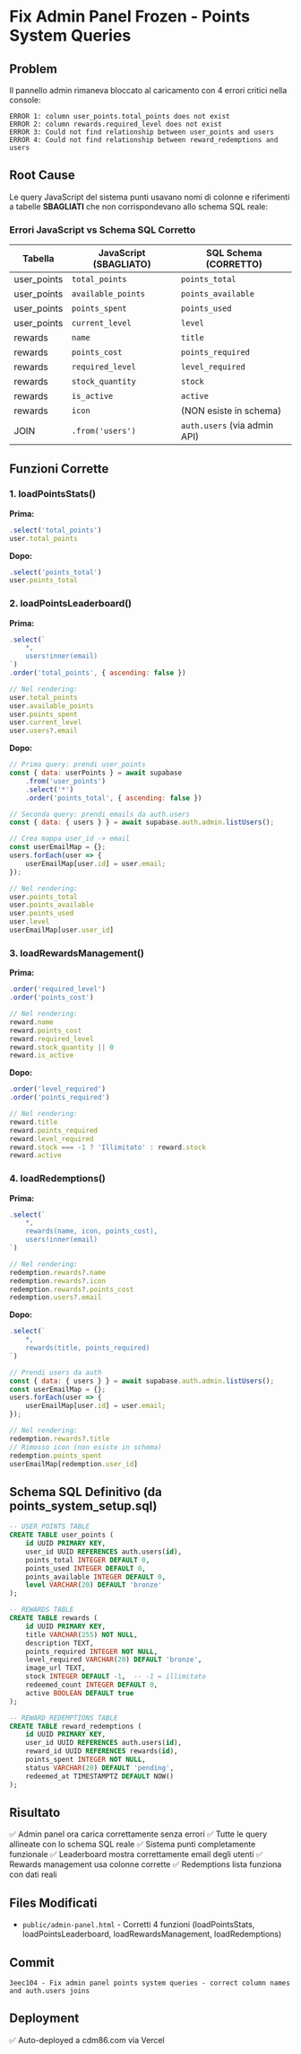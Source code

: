 # Fix Admin Panel Frozen - Points System Queries

## Problem
Il pannello admin rimaneva bloccato al caricamento con 4 errori critici nella console:

```
ERROR 1: column user_points.total_points does not exist
ERROR 2: column rewards.required_level does not exist  
ERROR 3: Could not find relationship between user_points and users
ERROR 4: Could not find relationship between reward_redemptions and users
```

## Root Cause
Le query JavaScript del sistema punti usavano nomi di colonne e riferimenti a tabelle **SBAGLIATI** che non corrispondevano allo schema SQL reale:

### Errori JavaScript vs Schema SQL Corretto

| Tabella | JavaScript (SBAGLIATO) | SQL Schema (CORRETTO) |
|---------|------------------------|----------------------|
| user_points | `total_points` | `points_total` |
| user_points | `available_points` | `points_available` |
| user_points | `points_spent` | `points_used` |
| user_points | `current_level` | `level` |
| rewards | `name` | `title` |
| rewards | `points_cost` | `points_required` |
| rewards | `required_level` | `level_required` |
| rewards | `stock_quantity` | `stock` |
| rewards | `is_active` | `active` |
| rewards | `icon` | (NON esiste in schema) |
| JOIN | `.from('users')` | `auth.users` (via admin API) |

## Funzioni Corrette

### 1. loadPointsStats()
**Prima:**
```javascript
.select('total_points')
user.total_points
```

**Dopo:**
```javascript
.select('points_total')
user.points_total
```

### 2. loadPointsLeaderboard()
**Prima:**
```javascript
.select(`
    *,
    users!inner(email)
`)
.order('total_points', { ascending: false })

// Nel rendering:
user.total_points
user.available_points
user.points_spent
user.current_level
user.users?.email
```

**Dopo:**
```javascript
// Prima query: prendi user_points
const { data: userPoints } = await supabase
    .from('user_points')
    .select('*')
    .order('points_total', { ascending: false })

// Seconda query: prendi emails da auth.users
const { data: { users } } = await supabase.auth.admin.listUsers();

// Crea mappa user_id -> email
const userEmailMap = {};
users.forEach(user => {
    userEmailMap[user.id] = user.email;
});

// Nel rendering:
user.points_total
user.points_available
user.points_used
user.level
userEmailMap[user.user_id]
```

### 3. loadRewardsManagement()
**Prima:**
```javascript
.order('required_level')
.order('points_cost')

// Nel rendering:
reward.name
reward.points_cost
reward.required_level
reward.stock_quantity || 0
reward.is_active
```

**Dopo:**
```javascript
.order('level_required')
.order('points_required')

// Nel rendering:
reward.title
reward.points_required
reward.level_required
reward.stock === -1 ? 'Illimitato' : reward.stock
reward.active
```

### 4. loadRedemptions()
**Prima:**
```javascript
.select(`
    *,
    rewards(name, icon, points_cost),
    users!inner(email)
`)

// Nel rendering:
redemption.rewards?.name
redemption.rewards?.icon
redemption.rewards?.points_cost
redemption.users?.email
```

**Dopo:**
```javascript
.select(`
    *,
    rewards(title, points_required)
`)

// Prendi users da auth
const { data: { users } } = await supabase.auth.admin.listUsers();
const userEmailMap = {};
users.forEach(user => {
    userEmailMap[user.id] = user.email;
});

// Nel rendering:
redemption.rewards?.title
// Rimosso icon (non esiste in schema)
redemption.points_spent
userEmailMap[redemption.user_id]
```

## Schema SQL Definitivo (da points_system_setup.sql)

```sql
-- USER_POINTS TABLE
CREATE TABLE user_points (
    id UUID PRIMARY KEY,
    user_id UUID REFERENCES auth.users(id),
    points_total INTEGER DEFAULT 0,
    points_used INTEGER DEFAULT 0,
    points_available INTEGER DEFAULT 0,
    level VARCHAR(20) DEFAULT 'bronze'
);

-- REWARDS TABLE
CREATE TABLE rewards (
    id UUID PRIMARY KEY,
    title VARCHAR(255) NOT NULL,
    description TEXT,
    points_required INTEGER NOT NULL,
    level_required VARCHAR(20) DEFAULT 'bronze',
    image_url TEXT,
    stock INTEGER DEFAULT -1,  -- -1 = illimitato
    redeemed_count INTEGER DEFAULT 0,
    active BOOLEAN DEFAULT true
);

-- REWARD_REDEMPTIONS TABLE
CREATE TABLE reward_redemptions (
    id UUID PRIMARY KEY,
    user_id UUID REFERENCES auth.users(id),
    reward_id UUID REFERENCES rewards(id),
    points_spent INTEGER NOT NULL,
    status VARCHAR(20) DEFAULT 'pending',
    redeemed_at TIMESTAMPTZ DEFAULT NOW()
);
```

## Risultato
✅ Admin panel ora carica correttamente senza errori
✅ Tutte le query allineate con lo schema SQL reale
✅ Sistema punti completamente funzionale
✅ Leaderboard mostra correttamente email degli utenti
✅ Rewards management usa colonne corrette
✅ Redemptions lista funziona con dati reali

## Files Modificati
- `public/admin-panel.html` - Corretti 4 funzioni (loadPointsStats, loadPointsLeaderboard, loadRewardsManagement, loadRedemptions)

## Commit
```
3eec104 - Fix admin panel points system queries - correct column names and auth.users joins
```

## Deployment
✅ Auto-deployed a cdm86.com via Vercel
